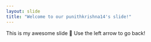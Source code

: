 ```yaml
---
layout: slide
title: "Welcome to our punithkrishna14's slide!"
---
```

This is my awesome slide :tada:
Use the left arrow to go back!
